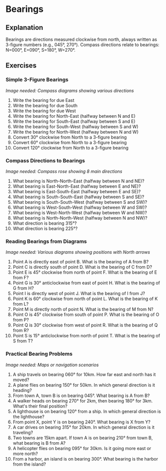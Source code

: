 # Bearings

## Explanation
Bearings are directions measured clockwise from north, always written as 3-figure numbers (e.g., 045°, 270°). Compass directions relate to bearings: N=000°, E=090°, S=180°, W=270°.

## Exercises

### Simple 3-Figure Bearings
*Image needed: Compass diagrams showing various directions*
1. Write the bearing for due East
2. Write the bearing for due South
3. Write the bearing for due West
4. Write the bearing for North-East (halfway between N and E)
5. Write the bearing for South-East (halfway between S and E)
6. Write the bearing for South-West (halfway between S and W)
7. Write the bearing for North-West (halfway between N and W)
8. Convert 30° clockwise from North to a 3-figure bearing
9. Convert 60° clockwise from North to a 3-figure bearing
10. Convert 120° clockwise from North to a 3-figure bearing

### Compass Directions to Bearings
*Image needed: Compass rose showing 8 main directions*
1. What bearing is North-North-East (halfway between N and NE)?
2. What bearing is East-North-East (halfway between E and NE)?
3. What bearing is East-South-East (halfway between E and SE)?
4. What bearing is South-South-East (halfway between S and SE)?
5. What bearing is South-South-West (halfway between S and SW)?
6. What bearing is West-South-West (halfway between W and SW)?
7. What bearing is West-North-West (halfway between W and NW)?
8. What bearing is North-North-West (halfway between N and NW)?
9. What direction is bearing 315°?
10. What direction is bearing 225°?

### Reading Bearings from Diagrams
*Image needed: Various diagrams showing positions with North arrows*
1. Point A is directly east of point B. What is the bearing of A from B?
2. Point C is directly south of point D. What is the bearing of C from D?
3. Point E is 45° clockwise from north of point F. What is the bearing of E from F?
4. Point G is 30° anticlockwise from east of point H. What is the bearing of G from H?
5. Point I is directly west of point J. What is the bearing of I from J?
6. Point K is 60° clockwise from north of point L. What is the bearing of K from L?
7. Point M is directly north of point N. What is the bearing of M from N?
8. Point O is 45° clockwise from south of point P. What is the bearing of O from P?
9. Point Q is 30° clockwise from west of point R. What is the bearing of Q from R?
10. Point S is 15° anticlockwise from north of point T. What is the bearing of S from T?

### Practical Bearing Problems
*Image needed: Maps or navigation scenarios*
1. A ship travels on bearing 060° for 10km. How far east and north has it moved?
2. A plane flies on bearing 150° for 50km. In which general direction is it heading?
3. From town A, town B is on bearing 045°. What bearing is A from B?
4. A walker heads on bearing 270° for 2km, then bearing 180° for 3km. What's their final position?
5. A lighthouse is on bearing 120° from a ship. In which general direction is the lighthouse?
6. From point X, point Y is on bearing 240°. What bearing is X from Y?
7. A car drives on bearing 315° for 20km. In which general direction is it traveling?
8. Two towns are 15km apart. If town A is on bearing 210° from town B, what bearing is B from A?
9. A helicopter flies on bearing 095° for 30km. Is it going more east or more north?
10. From a harbor, an island is on bearing 300°. What bearing is the harbor from the island?